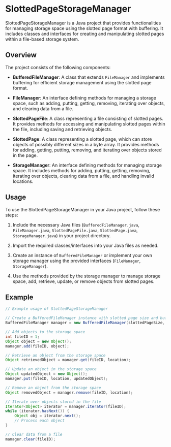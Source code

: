 # SlottedPageStorageManager

SlottedPageStorageManager is a Java project that provides functionalities for managing storage space using the slotted page format with buffering. It includes classes and interfaces for creating and manipulating slotted pages within a file-based storage system.

## Overview

The project consists of the following components:

- **BufferedFileManager**: A class that extends `FileManager` and implements buffering for efficient storage management using the slotted page format.

- **FileManager**: An interface defining methods for managing a storage space, such as adding, putting, getting, removing, iterating over objects, and clearing data from a file.

- **SlottedPageFile**: A class representing a file consisting of slotted pages. It provides methods for accessing and manipulating slotted pages within the file, including saving and retrieving objects.

- **SlottedPage**: A class representing a slotted page, which can store objects of possibly different sizes in a byte array. It provides methods for adding, getting, putting, removing, and iterating over objects stored in the page.

- **StorageManager**: An interface defining methods for managing storage space. It includes methods for adding, putting, getting, removing, iterating over objects, clearing data from a file, and handling invalid locations.

## Usage

To use the SlottedPageStorageManager in your Java project, follow these steps:

1. Include the necessary Java files (`BufferedFileManager.java`, `FileManager.java`, `SlottedPageFile.java`, `SlottedPage.java`, `StorageManager.java`) in your project directory.

2. Import the required classes/interfaces into your Java files as needed.

3. Create an instance of `BufferedFileManager` or implement your own storage manager using the provided interfaces (`FileManager`, `StorageManager`).

4. Use the methods provided by the storage manager to manage storage space, add, retrieve, update, or remove objects from slotted pages.

## Example

```java
// Example usage of SlottedPageStorageManager

// Create a BufferedFileManager instance with slotted page size and buffer size
BufferedFileManager manager = new BufferedFileManager(slottedPageSize, bufferSize);

// Add objects to the storage space
int fileID = 1;
Object object = new Object();
manager.add(fileID, object);

// Retrieve an object from the storage space
Object retrievedObject = manager.get(fileID, location);

// Update an object in the storage space
Object updatedObject = new Object();
manager.put(fileID, location, updatedObject);

// Remove an object from the storage space
Object removedObject = manager.remove(fileID, location);

// Iterate over objects stored in the file
Iterator<Object> iterator = manager.iterator(fileID);
while (iterator.hasNext()) {
    Object obj = iterator.next();
    // Process each object
}

// Clear data from a file
manager.clear(fileID);
